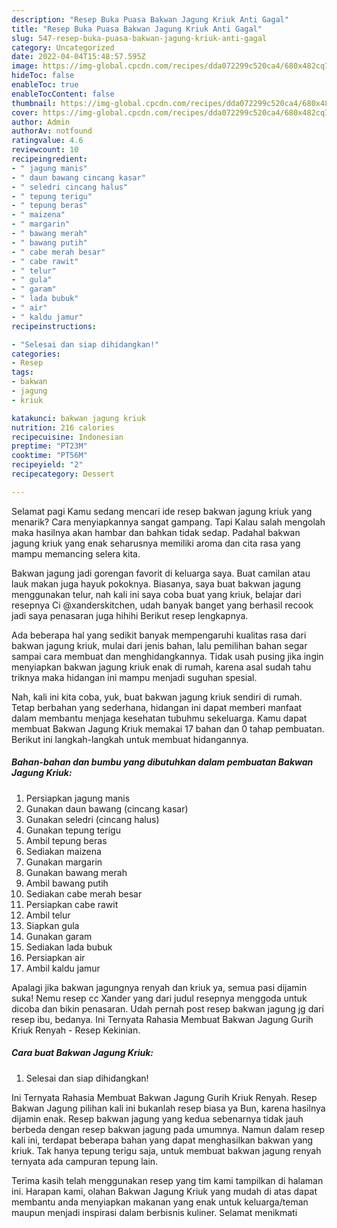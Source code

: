 ```yaml
---
description: "Resep Buka Puasa Bakwan Jagung Kriuk Anti Gagal"
title: "Resep Buka Puasa Bakwan Jagung Kriuk Anti Gagal"
slug: 547-resep-buka-puasa-bakwan-jagung-kriuk-anti-gagal
category: Uncategorized
date: 2022-04-04T15:48:57.595Z
image: https://img-global.cpcdn.com/recipes/dda072299c520ca4/680x482cq70/bakwan-jagung-kriuk-foto-resep-utama.jpg
hideToc: false
enableToc: true
enableTocContent: false
thumbnail: https://img-global.cpcdn.com/recipes/dda072299c520ca4/680x482cq70/bakwan-jagung-kriuk-foto-resep-utama.jpg
cover: https://img-global.cpcdn.com/recipes/dda072299c520ca4/680x482cq70/bakwan-jagung-kriuk-foto-resep-utama.jpg
author: Admin
authorAv: notfound
ratingvalue: 4.6
reviewcount: 10
recipeingredient:
- " jagung manis"
- " daun bawang cincang kasar"
- " seledri cincang halus"
- " tepung terigu"
- " tepung beras"
- " maizena"
- " margarin"
- " bawang merah"
- " bawang putih"
- " cabe merah besar"
- " cabe rawit"
- " telur"
- " gula"
- " garam"
- " lada bubuk"
- " air"
- " kaldu jamur"
recipeinstructions:

- "Selesai dan siap dihidangkan!"
categories:
- Resep
tags:
- bakwan
- jagung
- kriuk

katakunci: bakwan jagung kriuk 
nutrition: 216 calories
recipecuisine: Indonesian
preptime: "PT23M"
cooktime: "PT56M"
recipeyield: "2"
recipecategory: Dessert

---
```



Selamat pagi Kamu sedang mencari ide resep bakwan jagung kriuk yang menarik? Cara menyiapkannya sangat gampang. Tapi Kalau salah mengolah maka hasilnya akan hambar dan bahkan tidak sedap. Padahal bakwan jagung kriuk yang enak seharusnya memiliki aroma dan cita rasa yang mampu memancing selera kita.


Bakwan jagung jadi gorengan favorit di keluarga saya. Buat camilan atau lauk makan juga hayuk pokoknya. Biasanya, saya buat bakwan jagung menggunakan telur, nah kali ini saya coba buat yang kriuk, belajar dari resepnya Ci @xanderskitchen, udah banyak banget yang berhasil recook jadi saya penasaran juga hihihi Berikut resep lengkapnya.

Ada beberapa hal yang sedikit banyak mempengaruhi kualitas rasa dari bakwan jagung kriuk, mulai dari jenis bahan, lalu pemilihan bahan segar sampai cara membuat dan menghidangkannya. Tidak usah pusing jika ingin menyiapkan bakwan jagung kriuk enak di rumah, karena asal sudah tahu triknya maka hidangan ini mampu menjadi suguhan spesial.


Nah, kali ini kita coba, yuk, buat bakwan jagung kriuk sendiri di rumah. Tetap berbahan yang sederhana, hidangan ini dapat memberi manfaat dalam membantu menjaga kesehatan tubuhmu sekeluarga. Kamu dapat membuat Bakwan Jagung Kriuk memakai 17 bahan dan 0 tahap pembuatan. Berikut ini langkah-langkah untuk membuat hidangannya.

<!--inarticleads1-->

##### Bahan-bahan dan bumbu yang dibutuhkan dalam pembuatan Bakwan Jagung Kriuk:

1. Persiapkan  jagung manis
1. Gunakan  daun bawang (cincang kasar)
1. Gunakan  seledri (cincang halus)
1. Gunakan  tepung terigu
1. Ambil  tepung beras
1. Sediakan  maizena
1. Gunakan  margarin
1. Gunakan  bawang merah
1. Ambil  bawang putih
1. Sediakan  cabe merah besar
1. Persiapkan  cabe rawit
1. Ambil  telur
1. Siapkan  gula
1. Gunakan  garam
1. Sediakan  lada bubuk
1. Persiapkan  air
1. Ambil  kaldu jamur


Apalagi jika bakwan jagungnya renyah dan kriuk ya, semua pasi dijamin suka! Nemu resep cc Xander yang dari judul resepnya menggoda untuk dicoba dan bikin penasaran. Udah pernah post resep bakwan jagung jg dari resep ibu, bedanya. Ini Ternyata Rahasia Membuat Bakwan Jagung Gurih Kriuk Renyah - Resep Kekinian. 

<!--inarticleads2-->

##### Cara buat Bakwan Jagung Kriuk:


1. Selesai dan siap dihidangkan!

Ini Ternyata Rahasia Membuat Bakwan Jagung Gurih Kriuk Renyah. Resep Bakwan Jagung pilihan kali ini bukanlah resep biasa ya Bun, karena hasilnya dijamin enak. Resep bakwan jagung yang kedua sebenarnya tidak jauh berbeda dengan resep bakwan jagung pada umumnya. Namun dalam resep kali ini, terdapat beberapa bahan yang dapat menghasilkan bakwan yang kriuk. Tak hanya tepung terigu saja, untuk membuat bakwan jagung renyah ternyata ada campuran tepung lain. 

Terima kasih telah menggunakan resep yang tim kami tampilkan di halaman ini. Harapan kami, olahan Bakwan Jagung Kriuk yang mudah di atas dapat membantu anda menyiapkan makanan yang enak untuk keluarga/teman maupun menjadi inspirasi dalam berbisnis kuliner. Selamat menikmati
